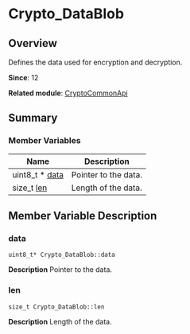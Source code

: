 # Crypto_DataBlob


## Overview

Defines the data used for encryption and decryption.

**Since**: 12

**Related module**: [CryptoCommonApi](_crypto_common_api.md)


## Summary


### Member Variables

| Name | Description | 
| -------- | -------- |
| uint8_t \* [data](#data) | Pointer to the data. | 
| size_t [len](#len) | Length of the data. | 


## Member Variable Description


### data

```
uint8_t* Crypto_DataBlob::data
```
**Description**
Pointer to the data.


### len

```
size_t Crypto_DataBlob::len
```
**Description**
Length of the data.
